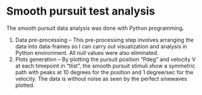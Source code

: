 # Smooth pursuit test analysis

The smooth pursuit data analysis was done with Python programming. 
1.	Data pre-processing – This pre-processing step involves arranging the data into data-frames so I can carry out visualization and analysis in Python environment. All null values were also eliminated.
2.	Plots generation – 
By plotting the pursuit position “Pdeg” and velocity V at each timepoint in “tlist”, the smooth pursuit stimuli show a symmetric path with peaks at 10 degrees for the position and 1 degree/sec for the velocity. The data is without noise as seen by the perfect sinewaves plotted.
